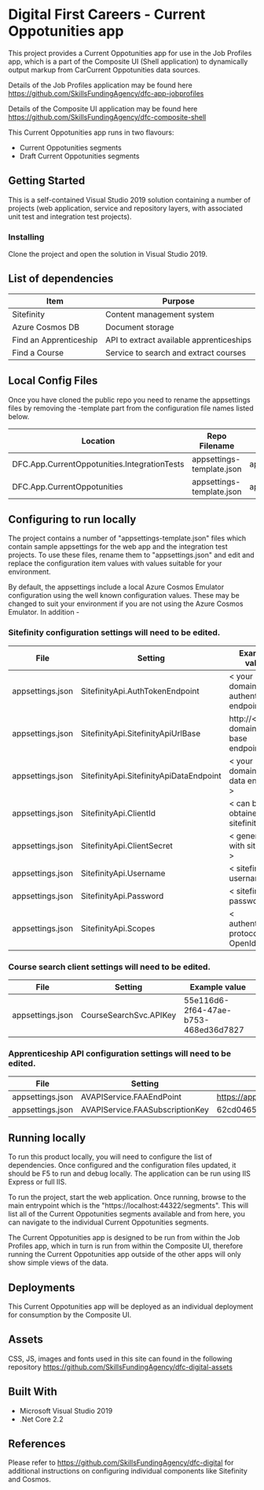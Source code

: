 # Digital First Careers - Current Oppotunities app

This project provides a Current Oppotunities app for use in the Job Profiles app, which is a part of the Composite UI (Shell application) to dynamically output markup from CarCurrent Oppotunities data sources.

Details of the Job Profiles application may be found here https://github.com/SkillsFundingAgency/dfc-app-jobprofiles

Details of the Composite UI application may be found here https://github.com/SkillsFundingAgency/dfc-composite-shell

This Current Oppotunities app runs in two flavours:

* Current Oppotunities segments
* Draft Current Oppotunities segments

## Getting Started

This is a self-contained Visual Studio 2019 solution containing a number of projects (web application, service and repository layers, with associated unit test and integration test projects).

### Installing

Clone the project and open the solution in Visual Studio 2019.

## List of dependencies

|Item	|Purpose|
|-------|-------|
|Sitefinity |Content management system |
|Azure Cosmos DB | Document storage |
|Find an Apprenticeship|API to extract available apprenticeships|
|Find a Course|Service to search and extract courses|

## Local Config Files

Once you have cloned the public repo you need to rename the appsettings files by removing the -template part from the configuration file names listed below.

| Location | Repo Filename | Rename to |
|-------|-------|-------|
| DFC.App.CurrentOppotunities.IntegrationTests | appsettings-template.json | appsettings.json |
| DFC.App.CurrentOppotunities | appsettings-template.json | appsettings.json |

## Configuring to run locally

The project contains a number of "appsettings-template.json" files which contain sample appsettings for the web app and the integration test projects. To use these files, rename them to "appsettings.json" and edit and replace the configuration item values with values suitable for your environment.

By default, the appsettings include a local Azure Cosmos Emulator configuration using the well known configuration values. These may be changed to suit your environment if you are not using the Azure Cosmos Emulator. 
In addition -

### Sitefinity configuration settings will need to be edited.

|File                                       |Setting                        |Example value                      |
|------------------------------------------|------------------------------|----------------------------------|
| appsettings.json     | SitefinityApi.AuthTokenEndpoint      |< your domain authentication endpoint >  |
| appsettings.json     | SitefinityApi.SitefinityApiUrlBase     |http://< your domain api base endpoint >  |
| appsettings.json     | SitefinityApi.SitefinityApiDataEndpoint |< your domain api data endpoint >  |
| appsettings.json     | SitefinityApi.ClientId           | < can be obtained from sitefinity  >|
| appsettings.json     | SitefinityApi.ClientSecret       | < generate it with sitefinity >     |
| appsettings.json     | SitefinityApi.Username           | < sitefinity username >             |
| appsettings.json     | SitefinityApi.Password           | < sitefinity password >             |
| appsettings.json     | SitefinityApi.Scopes             | < authentication protocol> OpenId   |

### Course search client settings will need to be edited.

|File                                       |Setting                        |Example value                      |
|------------------------------------------|------------------------------|----------------------------------|
| appsettings.json     | CourseSearchSvc.APIKey      | 55e116d6-2f64-47ae-b753-468ed36d7827 |

### Apprenticeship API configuration settings will need to be edited.

|File                                       |Setting                        |Example value                      |
|------------------------------------------|------------------------------|----------------------------------|
| appsettings.json     | AVAPIService.FAAEndPoint      |https://apprenticeships.gov.uk/apprenticeships  |
| appsettings.json     | AVAPIService.FAASubscriptionKey      | 62cd0465d3e243b768ed87843bb4c5c3  |

## Running locally

To run this product locally, you will need to configure the list of dependencies. Once configured and the configuration files updated, it should be F5 to run and debug locally. The application can be run using IIS Express or full IIS.

To run the project, start the web application. Once running, browse to the main entrypoint which is the "https://localhost:44322/segments". This will list all of the Current Oppotunities segments available and from here, you can navigate to the individual Current Oppotunities segments.

The Current Oppotunities app is designed to be run from within the Job Profiles app, which in turn is run from within the Composite UI, therefore running the Current Oppotunities app outside of the other apps will only show simple views of the data.

## Deployments

This Current Oppotunities app will be deployed as an individual deployment for consumption by the Composite UI.

## Assets

CSS, JS, images and fonts used in this site can found in the following repository https://github.com/SkillsFundingAgency/dfc-digital-assets

## Built With

* Microsoft Visual Studio 2019
* .Net Core 2.2

## References

Please refer to https://github.com/SkillsFundingAgency/dfc-digital for additional instructions on configuring individual components like Sitefinity and Cosmos.

